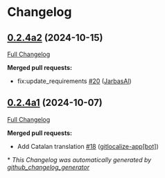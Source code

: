 # Changelog

## [0.2.4a2](https://github.com/OpenVoiceOS/ovos-skill-icanhazdadjokes/tree/0.2.4a2) (2024-10-15)

[Full Changelog](https://github.com/OpenVoiceOS/ovos-skill-icanhazdadjokes/compare/0.2.4a1...0.2.4a2)

**Merged pull requests:**

- fix:update\_requirements [\#20](https://github.com/OpenVoiceOS/ovos-skill-icanhazdadjokes/pull/20) ([JarbasAl](https://github.com/JarbasAl))

## [0.2.4a1](https://github.com/OpenVoiceOS/ovos-skill-icanhazdadjokes/tree/0.2.4a1) (2024-10-07)

[Full Changelog](https://github.com/OpenVoiceOS/ovos-skill-icanhazdadjokes/compare/0.2.3...0.2.4a1)

**Merged pull requests:**

- Add Catalan translation [\#18](https://github.com/OpenVoiceOS/ovos-skill-icanhazdadjokes/pull/18) ([gitlocalize-app[bot]](https://github.com/apps/gitlocalize-app))



\* *This Changelog was automatically generated by [github_changelog_generator](https://github.com/github-changelog-generator/github-changelog-generator)*
